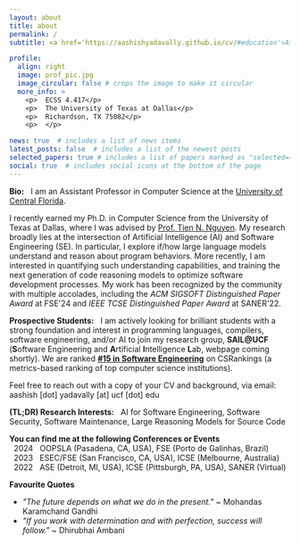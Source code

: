```yaml
---
layout: about
title: about
permalink: /
subtitle: <a href='https://aashishyadavally.github.io/cv/#education'>Affiliations</a>. <a href='https://aashishyadavally.github.io/cv/#research-interests'>Research</a>. <a href='https://aashishyadavally.github.io/cv/#academic-service'>Academic Service</a>. <a href='#'>Contacts</a>.

profile:
  align: right
  image: prof_pic.jpg
  image_circular: false # crops the image to make it circular
  more_info: >
    <p>  ECSS 4.417</p>
    <p>  The University of Texas at Dallas</p>
    <p>  Richardson, TX 75082</p>
    <p>  </p>

news: true  # includes a list of news items
latest_posts: false  # includes a list of the newest posts
selected_papers: true # includes a list of papers marked as "selected={true}"
social: true  # includes social icons at the bottom of the page
---
```


**Bio:** &nbsp; I am an Assistant Professor in Computer Science at the [University of Central Florida](https://www.cs.ucf.edu).

I recently earned my Ph.D. in Computer Science from the University of Texas at Dallas, where I was advised by [Prof. Tien N. Nguyen](https://personal.utdallas.edu/~tien.n.nguyen/research.html). My research broadly lies at the intersection of Artificial Intelligence (AI) and Software Engineering (SE). In particular, I explore if/how large language models understand and reason about program behaviors. More recently, I am interested in quantifying such understanding capabilities, and training the next generation of code reasoning models to optimize software development processes. My work has been recognized by the community with multiple accolades, including the *ACM SIGSOFT Distinguished Paper Award* at FSE'24 and *IEEE TCSE Distinguished Paper Award* at SANER'22.

**Prospective Students:** &nbsp; I am actively looking for brilliant students with a strong foundation and interest in programming languages, compilers, software engineering, and/or AI to join my research group, **SAIL@UCF** (**S**oftware Engineering and **A**rtificial **I**ntelligence **L**ab, webpage coming shortly). We are ranked **[#15 in Software Engineering](https://csrankings.org/#/index?soft&us)** on CSRankings (a metrics-based ranking of top computer science institutions). 

Feel free to reach out with a copy of your CV and background, via email: aashish [dot] yadavally [at] ucf [dot] edu

**(TL;DR) Research Interests:** &nbsp; AI for Software Engineering, Software Security, Software Maintenance, Large Reasoning Models for Source Code 

**You can find me at the following Conferences or Events**
<br/> &nbsp; 2024 &nbsp; OOPSLA (Pasadena, CA, USA), FSE (Porto de Galinhas, Brazil)
<br/> &nbsp; 2023 &nbsp; ESEC/FSE (San Francisco, CA, USA), ICSE (Melbourne, Australia)
<br/> &nbsp; 2022 &nbsp; ASE (Detroit, MI, USA), ICSE (Pittsburgh, PA, USA), SANER (Virtual)

**Favourite Quotes**
- *"The future depends on what we do in the present."* ~ Mohandas Karamchand Gandhi
- *"If you work with determination and with perfection, success will follow."* ~ Dhirubhai Ambani 
